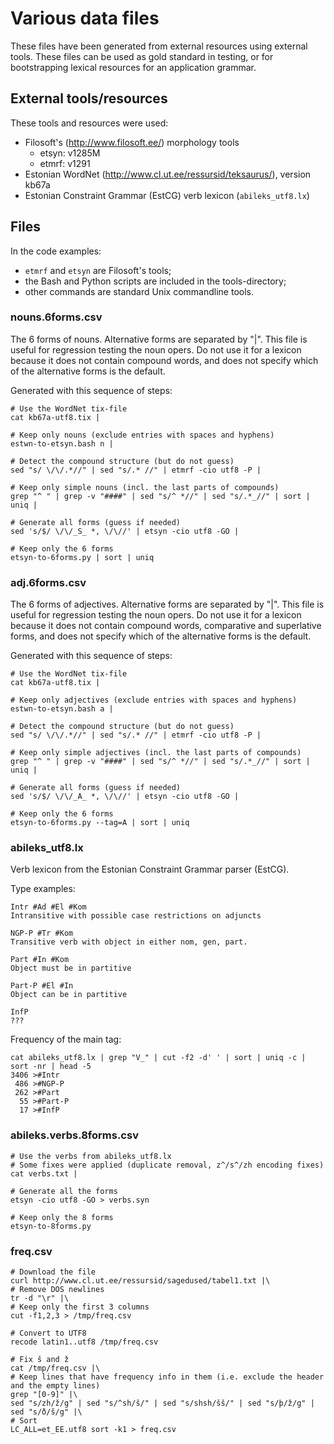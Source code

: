 Various data files
==================

These files have been generated from external resources using external
tools. These files can be used as gold standard in testing, or for
bootstrapping lexical resources for an application grammar.

External tools/resources
------------------------

These tools and resources were used:

  - Filosoft's (<http://www.filosoft.ee/>) morphology tools
    - etsyn: v1285M
    - etmrf: v1291
  - Estonian WordNet (<http://www.cl.ut.ee/ressursid/teksaurus/>), version kb67a
  - Estonian Constraint Grammar (EstCG) verb lexicon (`abileks_utf8.lx`)

Files
-----

In the code examples:

  - `etmrf` and `etsyn` are Filosoft's tools;
  - the Bash and Python scripts are included in the tools-directory;
  - other commands are standard Unix commandline tools.

### nouns.6forms.csv

The 6 forms of nouns. Alternative forms are separated by "|".
This file is useful for regression testing the noun opers.
Do not use it for a lexicon because it does not contain compound words,
and does not specify which of the alternative forms is the default.

Generated with this sequence of steps:

	# Use the WordNet tix-file
	cat kb67a-utf8.tix |

	# Keep only nouns (exclude entries with spaces and hyphens)
	estwn-to-etsyn.bash n |

	# Detect the compound structure (but do not guess)
	sed "s/ \/\/.*//" | sed "s/.* //" | etmrf -cio utf8 -P |

	# Keep only simple nouns (incl. the last parts of compounds)
	grep "^ " | grep -v "####" | sed "s/^ *//" | sed "s/.*_//" | sort | uniq |

	# Generate all forms (guess if needed)
	sed 's/$/ \/\/_S_ *, \/\//' | etsyn -cio utf8 -GO |

	# Keep only the 6 forms
	etsyn-to-6forms.py | sort | uniq


### adj.6forms.csv

The 6 forms of adjectives. Alternative forms are separated by "|".
This file is useful for regression testing the noun opers.
Do not use it for a lexicon because it does not contain compound words,
comparative and superlative forms, and
does not specify which of the alternative forms is the default.

Generated with this sequence of steps:

	# Use the WordNet tix-file
	cat kb67a-utf8.tix |

	# Keep only adjectives (exclude entries with spaces and hyphens)
	estwn-to-etsyn.bash a |

	# Detect the compound structure (but do not guess)
	sed "s/ \/\/.*//" | sed "s/.* //" | etmrf -cio utf8 -P |

	# Keep only simple adjectives (incl. the last parts of compounds)
	grep "^ " | grep -v "####" | sed "s/^ *//" | sed "s/.*_//" | sort | uniq |

	# Generate all forms (guess if needed)
	sed 's/$/ \/\/_A_ *, \/\//' | etsyn -cio utf8 -GO |

	# Keep only the 6 forms
	etsyn-to-6forms.py --tag=A | sort | uniq

### abileks_utf8.lx

Verb lexicon from the Estonian Constraint Grammar parser (EstCG).

Type examples:

	Intr #Ad #El #Kom
	Intransitive with possible case restrictions on adjuncts

	NGP-P #Tr #Kom
	Transitive verb with object in either nom, gen, part.

	Part #In #Kom
	Object must be in partitive

	Part-P #El #In
	Object can be in partitive

	InfP
	???

Frequency of the main tag:

	cat abileks_utf8.lx | grep "V_" | cut -f2 -d' ' | sort | uniq -c | sort -nr | head -5
	3406 >#Intr
	 486 >#NGP-P
	 262 >#Part
	  55 >#Part-P
	  17 >#InfP

### abileks.verbs.8forms.csv

	# Use the verbs from abileks_utf8.lx
	# Some fixes were applied (duplicate removal, z^/s^/zh encoding fixes)
	cat verbs.txt |

	# Generate all the forms
	etsyn -cio utf8 -GO > verbs.syn

	# Keep only the 8 forms
	etsyn-to-8forms.py


### freq.csv

	# Download the file
	curl http://www.cl.ut.ee/ressursid/sagedused/tabel1.txt |\
	# Remove DOS newlines
	tr -d "\r" |\
	# Keep only the first 3 columns
	cut -f1,2,3 > /tmp/freq.csv

	# Convert to UTF8
	recode latin1..utf8 /tmp/freq.csv

	# Fix š and ž
	cat /tmp/freq.csv |\
	# Keep lines that have frequency info in them (i.e. exclude the header and the empty lines)
	grep "[0-9]" |\
	sed "s/zh/ž/g" | sed "s/^sh/š/" | sed "s/shsh/šš/" | sed "s/þ/ž/g" | sed "s/ð/š/g" |\
	# Sort
	LC_ALL=et_EE.utf8 sort -k1 > freq.csv

